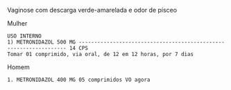 Vaginose com descarga verde-amarelada e odor de písceo

Mulher
```
USO INTERNO
1) METRONIDAZOL 500 MG ------------------------------------------------------------------ 14 CPS
Tomar 01 comprimido, via oral, de 12 em 12 horas, por 7 dias
```

Homem
```
1. METRONIDAZOL 400 MG 05 comprimidos VO agora
```
